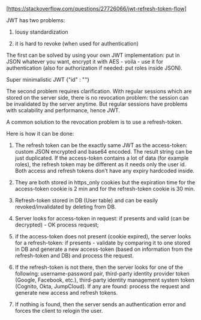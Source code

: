 [https://stackoverflow.com/questions/27726066/jwt-refresh-token-flow]

JWT has two problems:

1. lousy standardization

2. it is hard to revoke (when used for authentication)

The first can be solved by using your own JWT implementation: put in JSON whatever you want, encrypt it with AES - voila - use it for authentication (also for authorization if needed: put roles inside JSON).

Super minimalistic JWT {"id" : "<id>"}

The second problem requires clarification. With regular sessions which are stored on the server side, there is no revocation problem: the session can be invalidated by the server anytime. But regular sessions have problems with scalability and performance, hence JWT.

A common solution to the revocation problem is to use a refresh-token.

Here is how it can be done:

1. The refresh token can be the exactly same JWT as the access-token: custom JSON encrypted and base64 encoded. The result string can be just duplicated. If the access-token contains a lot of data (for example roles), the refresh token may be different as it needs only the user id. Both access and refresh tokens don't have any expiry hardcoded inside.

2. They are both stored in https_only cookies but the expiration time for the access-token cookie is 2 min and for the refresh-token cookie is 30 min.

3. Refresh-token stored in DB (User table) and can be easily revoked/invalidated by deleting from DB.

4. Server looks for access-token in request: if presents and valid (can be decrypted) - OK process request;

5. if the access-token does not present (cookie expired), the server looks for a refresh-token: if presents - validate by comparing it to one stored in DB and generate a new access-token (based on information from the refresh-token and DB) and process the request.

6. If the refresh-token is not there, then the server looks for one of the following: username-password pair, third-party identity provider token (Google, Facebook, etc.), third-party identity management system token (Cognito, Okta, JumpCloud). If any are found: process the request and generate new access and refresh tokens.

7. If nothing is found, then the server sends an authentication error and forces the client to relogin the user.
